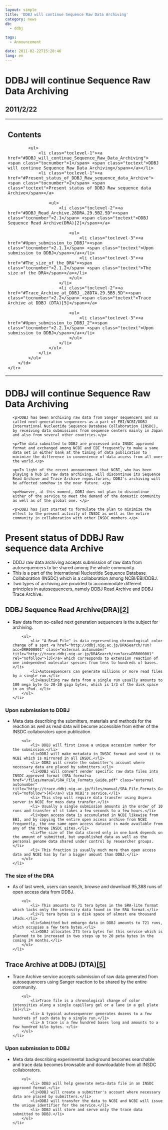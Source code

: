 ```yaml
---
layout: simple
title: 'DDBJ will continue Sequence Raw Data Archiving'
category: news
db:
  - ddbj

tags:
  - Announcement

date: 2011-02-22T15:28:46
lang: en
---
```


<h1><span class="mw-headline">DDBJ will continue Sequence Raw Data Archiving</span></h1>
<h2>2011/2/22</h2>

<table id="toc" class="toc" summary="Contents">
    <tr>
        <td>
            <div id="toctitle">
                <h2>Contents</h2>
            </div>

            <ul>
                <li class="toclevel-1"><a href="#DDBJ_will_continue_Sequence_Raw_Data_Archiving"><span class="tocnumber">1</span> <span class="toctext">DDBJ will continue Sequence Raw Data Archiving</span></a></li>
                <li class="toclevel-1"><a href="#Present_status_of_DDBJ_Raw_sequence_data_Archive"><span class="tocnumber">2</span> <span class="toctext">Present status of DDBJ Raw sequence data Archive</span></a>

                    <ul>
                        <li class="toclevel-2"><a href="#DDBJ_Read_Archive.28DRA.29.5B2.5D"><span class="tocnumber">2.1</span> <span class="toctext">DDBJ Sequence Read Archive(DRA)[2]</span></a>

                            <ul>
                                <li class="toclevel-3"><a href="#Upon_submission_to_DDBJ"><span class="tocnumber">2.1.1</span> <span class="toctext">Upon submission to DDBJ</span></a></li>
                                <li class="toclevel-3"><a href="#The_size_of_the_DRA"><span class="tocnumber">2.1.2</span> <span class="toctext">The size of the DRA</span></a></li>
                            </ul>
                        </li>
                        <li class="toclevel-2"><a href="#Trace_Archive_at_DDBJ_.28DTA.29.5B5.5D"><span class="tocnumber">2.2</span> <span class="toctext">Trace Archive at DDBJ (DTA)[5]</span></a>

                            <ul>
                                <li class="toclevel-3"><a href="#Upon_submission_to_DDBJ_2"><span class="tocnumber">2.2.1</span> <span class="toctext">Upon submission to DDBJ</span></a></li>
                            </ul>
                        </li>
                    </ul>
                </li>
            </ul>
        </td>
    </tr>
</table>
<script type="text/javascript">
    if (window.showTocToggle) { var tocShowText = "show"; var tocHideText = "hide"; showTocToggle(); } 
</script><a name="DDBJ_will_continue_Sequence_Raw_Data_Archiving" id="DDBJ_will_continue_Sequence_Raw_Data_Archiving"></a>
<h1> <span class="mw-headline">DDBJ will continue Sequence Raw Data Archiving</span></h1>

<ul>

    <p>DDBJ has been archiving raw data from Sanger sequencers and so called next-generation sequencers as a part of EBI/NCBI/DDBJ International Nucleotide Sequence Database Collaboration (INSDC), by receiving data submissions from sequence centers mainly in Japan and also from several other countries.</p>

    <p>The data submitted to DDBJ are processed into INSDC approved format and exchanged among NCBI and EBI frequently to make a same data set in either bank at the timing of data publication to minimize the difference in convenience of data access from all over the world.</p>

    <p>In light of the recent announcement that NCBI, who has been playing a hub in raw data archiving, will discontinue its Sequence Read Archive and Trace Archive repositories, DDBJ's archiving will be affected somehow in the near future. </p>

    <p>However, at this moment, DDBJ does not plan to discontinue either of the service to meet the demand of the domestic community as well as of the global one. </p>

    <p>DDBJ has just started to formulate the plan to minimize the effect to the present activity of INSDC as well as the entire community in collaboration with other INSDC members.</p>
</ul><a name="Present_status_of_DDBJ_Raw_sequence_data_Archive" id="Present_status_of_DDBJ_Raw_sequence_data_Archive"></a>
<h1> <span class="mw-headline">Present status of DDBJ Raw sequence data Archive</span></h1>

<ul>
    <li> DDDJ raw data archiving accepts submission of raw data from autosequencers to be shared among the whole community.</li>
    <li> This is a part of the International Nucleotide Sequence Database Collaboration (INSDC) which is a collaboration among NCBI/EBI/DDBJ.</li>
    <li> Two types of archiving are provided to accommodate different principles in autosequencers, namely DDBJ Read Archive and DDBJ Trace Archive. </li>
</ul><a name="DDBJ_Read_Archive.28DRA.29.5B2.5D" id="DDBJ_Read_Archive.28DRA.29.5B2.5D"></a>
<h2> <span class="mw-headline">DDBJ Sequence Read Archive(DRA)<a href="/dra/index-e.html" class="external autonumber" title="http://trace.ddbj.nig.ac.jp/dra/index_e.shtml" rel="nofollow">[2]</a></span></h2>

<ul>
    <li> Raw data from so-called next generation sequencers is the subject for archiving.

        <ul>
            <li> "A Read File" is data representing chronological color change of a spot <a href="http://ddbj.nig.ac.jp/DRASearch/run?acc=DRR000001" class="external autonumber" title="http://trace.ddbj.nig.ac.jp/DRASearch/run?acc=DRR000001" rel="nofollow">[3]</a> which corresponds to extension reaction of one independent molecular species from tens to hundreds of bases.</li>
            <li>Autosequencers can generate millions or more read files by a single run.</li>
            <li>Resulting raw data from a single run usually amounts to 100 mega byte to 20-30 giga bytes, which is 1/3 of the disk space in an iPad. </li>
        </ul>
    </li>
</ul><a name="Upon_submission_to_DDBJ" id="Upon_submission_to_DDBJ"></a>

<h3> <span class="mw-headline">Upon submission to DDBJ</span></h3>

<ul>
    <li> Meta data describing the submitters, materials and methods for the reaction as well as read data will become accessible from either of the INSDC collaborators upon publication.

        <ul>
            <li> DDBJ will first issue a unique accession number for the submission.</li>
            <li>DDBJ will make metadata in INSDC format and send it to NCBI which is mirrored in all INSDC.</li>
            <li> DDBJ will create the submitter's account where necessary data are placed by submitters.</li>
            <li>DDBJ will convert vender specific raw data files into INSDC approved format (SRA format<a href="/files/manual/SRA_File_Formats_Guide.pdf" class="external autonumber" title="http://trace.ddbj.nig.ac.jp/files/manual/SRA_File_Formats_Guide.pdf" rel="nofollow">[4]</a>) via NCBI's service.</li>
            <li> This step will require data transfer using Aspera server in NCBI for mass data transfer.</li>
            <li> Usually a single submission amounts in the order of 10 runs and transfer of it takes a few seconds to a few hours.</li>
            <li>Open access data is accumulated in NCBI likewise from EBI, and by copying the entire open access archive from NCBI frequently, the one same open access dataset is made available from any of the three INSDC sites.</li>
            <li>The size of the data stored only in one bank depends on the amount of submitted, but unpublished data as well as the personal genome data shared under control by researcher groups.</li>
            <li> This fraction is usually much more than open access data and NCBI has by far a bigger amount than DDBJ.</li>
        </ul>
    </li>
</ul><a name="The_size_of_the_DRA" id="The_size_of_the_DRA"></a>

<h3> <span class="mw-headline">The size of the DRA</span></h3>

<ul>
    <li> As of last week, users can search, browse and download 95,388 runs of open access data from DDBJ.

        <ul>
            <li> This amounts to 71 tera bytes in the SRA-lite format which lacks only the intensity data found in the SRA format.</li>
            <li>71 tera bytes is a disk space of almost one thousand iPads.</li>
            <li>Submitted but embargo data in DDBJ amounts to 721 runs, which occupies a few tera bytes.</li>
            <li>DDBJ allocates 273 tera bytes for this service which is planned to be increased in two steps up to 20 peta bytes in the coming 24 months.</li>
        </ul>
    </li>
</ul><a name="Trace_Archive_at_DDBJ_.28DTA.29.5B5.5D" id="Trace_Archive_at_DDBJ_.28DTA.29.5B5.5D"></a>
<h2> <span class="mw-headline">Trace Archive at DDBJ (DTA)<a href="/dta/index-e.html" class="external autonumber" title="http://trace.ddbj.nig.ac.jp/dta/index_e.shtml" rel="nofollow">[5]</a></span></h2>

<ul>
    <li> Trace Archive service accepts submission of raw data generated from autosequencers using Sanger reaction to be shared by the entire community.

        <ul>
            <li>Trace file is a chronological change of color intensities along a single capillary gel or a lane in a gel plate [6]</li>
            <li> A typical autosequencer generates dozens to a few hundreds of such data by a single run.</li>
            <li> A trace is a few hundred bases long and amounts to a few hundred kilo bytes. </li>
        </ul>
    </li>
</ul><a name="Upon_submission_to_DDBJ_2" id="Upon_submission_to_DDBJ_2"></a>

<h3> <span class="mw-headline">Upon submission to DDBJ</span></h3>

<ul>
    <li> Meta data describing experimental background becomes searchable and trace data becomes browsable and downloadable from all INSDC collaborators.

        <ul>
            <li> DDBJ will help generate meta-data file in an INSDC approved format.</li>
            <li>DDBJ will create a submitter's account where necessary data are placed by submitters.</li>
            <li>DDBJ will transfer the data to NCBI and NCBI will issue the unique identifier for the service.</li>
            <li> DDBJ will store and serve only the trace data submitted to DDBJ.</li>
        </ul>
    </li>
</ul>
